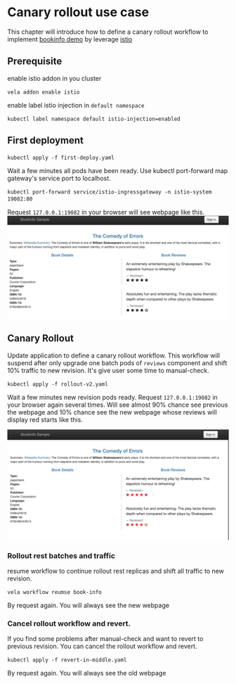 # Canary rollout use case

This chapter will introduce how to define a canary rollout workflow to implement [bookinfo demo](https://istio.io/latest/docs/examples/bookinfo/?ie=utf-8&hl=en&docs-search=Canary) by leverage [istio](https://istio.io/latest/)

## Prerequisite

enable istio addon in you cluster
```shell
vela addon enable istio
```

enable label istio injection in `default namespace`

```shell
kubectl label namespace default istio-injection=enabled
```

## First deployment

```shell
kubectl apply -f first-deploy.yaml
```

Wait a few minutes all pods have been ready. Use kubectl port-forward map gateway's service port to localhost.
```shell
kubectl port-forward service/istio-ingressgateway -n istio-system 19082:80
```

Request `127.0.0.1:19082` in your browser will see webpage like this.
![pic-v1](../../resources/canary-pic-v2.jpg)

## Canary Rollout

Update application to define a canary rollout workflow. This workflow will suspend after only upgrade one batch pods of `reviews` component and shift 10% traffic to new revision. It's give user some time to manual-check.
```shell
kubectl apply -f rollout-v2.yaml
```
Wait a few minutes new revision pods ready. Request `127.0.0.1:19082` in your browser again several times. Will see almost 90% chance see previous the webpage and 10% chance see the new webpage whose reviews will display red starts like this.

![pic-v2](../../resources/canary-pic-v3.jpg)

### Rollout rest batches and traffic

resume workflow to continue rollout rest replicas and shift all traffic to new revision.

```shell
vela workflow reumse book-info
```

By request again. You will always see the new webpage

### Cancel rollout workflow and revert.

If you find some problems after manual-check and want to revert to previous revision. You can cancel the rollout workflow and revert.
```shell
kubectl apply -f revert-in-middle.yaml
```

By request again. You will always see the old webpage





